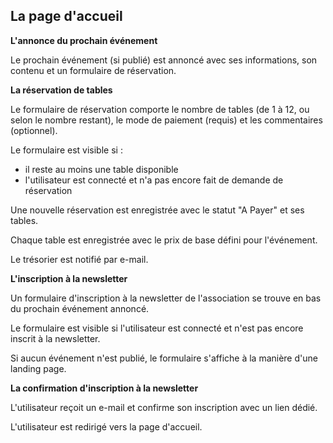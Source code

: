 ## La page d'accueil

**L'annonce du prochain événement**

Le prochain événement (si publié) est annoncé avec ses informations, son contenu et un formulaire de réservation.

**La réservation de tables**

Le formulaire de réservation comporte le nombre de tables (de 1 à 12, ou selon le nombre restant), le mode de paiement (requis) et les commentaires (optionnel).

Le formulaire est visible si :

- il reste au moins une table disponible
- l'utilisateur est connecté et n'a pas encore fait de demande de réservation

Une nouvelle réservation est enregistrée avec le statut "A Payer" et ses tables.

Chaque table est enregistrée avec le prix de base défini pour l'événement.

Le trésorier est notifié par e-mail.

**L'inscription à la newsletter**

Un formulaire d'inscription à la newsletter de l'association se trouve en bas du prochain événement annoncé.

Le formulaire est visible si l'utilisateur est connecté et n'est pas encore inscrit à la newsletter.

Si aucun événement n'est publié, le formulaire s'affiche à la manière d'une landing page.

**La confirmation d'inscription à la newsletter**

L'utilisateur reçoit un e-mail et confirme son inscription avec un lien dédié.

L'utilisateur est redirigé vers la page d'accueil.